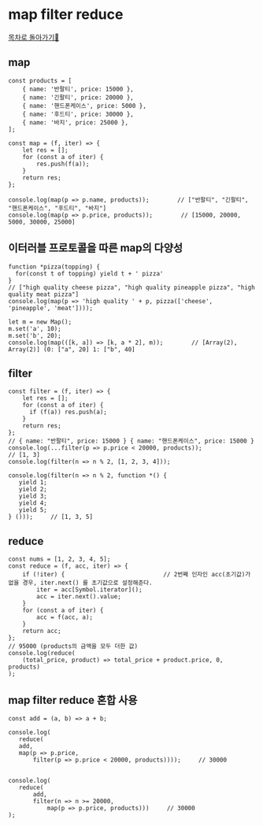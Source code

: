 # map filter reduce
<a href="https://github.com/EungyuCho/functional-js">목차로 돌아가기🏃</a>
## map
<pre><code>const products = [
    { name: '반팔티', price: 15000 },
    { name: '긴팔티', price: 20000 },
    { name: '핸드폰케이스', price: 5000 },
    { name: '후드티', price: 30000 },
    { name: '바지', price: 25000 },
];

const map = (f, iter) => {
    let res = [];
    for (const a of iter) {
        res.push(f(a));
    }
    return res;
};

console.log(map(p => p.name, products));        // ["반팔티", "긴팔티", "핸드폰케이스", "후드티", "바지"]
console.log(map(p => p.price, products));        // [15000, 20000, 5000, 30000, 25000]</code></pre>
## 이터러블 프로토콜을 따른 map의 다양성
<pre><code>function *pizza(topping) {
  for(const t of topping) yield t + ' pizza'
}
// ["high quality cheese pizza", "high quality pineapple pizza", "high quality meat pizza"]
console.log(map(p => 'high quality ' + p, pizza(['cheese', 'pineapple', 'meat'])));</code></pre>
<pre><code>let m = new Map();
m.set('a', 10);
m.set('b', 20);
console.log(map(([k, a]) => [k, a * 2], m));        // [Array(2), Array(2)] (0: ["a", 20] 1: ["b", 40]</code></pre>

## filter
<pre><code>const filter = (f, iter) => {
    let res = [];
    for (const a of iter) {
      if (f(a)) res.push(a);
    }
    return res;
};
// { name: "반팔티", price: 15000 } { name: "핸드폰케이스", price: 15000 }
console.log(...filter(p => p.price < 20000, products));
// [1, 3]
console.log(filter(n => n % 2, [1, 2, 3, 4]));</code></pre>
<pre><code>console.log(filter(n => n % 2, function *() {
   yield 1;
   yield 2;
   yield 3;
   yield 4;
   yield 5;
} ()));     // [1, 3, 5]</code></pre>

## reduce
<pre><code>const nums = [1, 2, 3, 4, 5];
const reduce = (f, acc, iter) => {
    if (!iter) {                            // 2번째 인자인 acc(초기값)가 없을 경우, iter.next() 를 초기값으로 설정해준다.
        iter = acc[Symbol.iterator]();
        acc = iter.next().value;
    }
    for (const a of iter) {
        acc = f(acc, a);
    }
    return acc;
};
// 95000 (products의 금액을 모두 더한 값)
console.log(reduce(
    (total_price, product) => total_price + product.price, 0, products)
);</code></pre>

## map filter reduce 혼합 사용
<pre><code>const add = (a, b) => a + b;<br>
console.log(
   reduce(
   add,
   map(p => p.price,
       filter(p => p.price < 20000, products))));     // 30000


console.log(
   reduce(
       add,
       filter(n => n >= 20000,
           map(p => p.price, products)))     // 30000
);</code></pre>